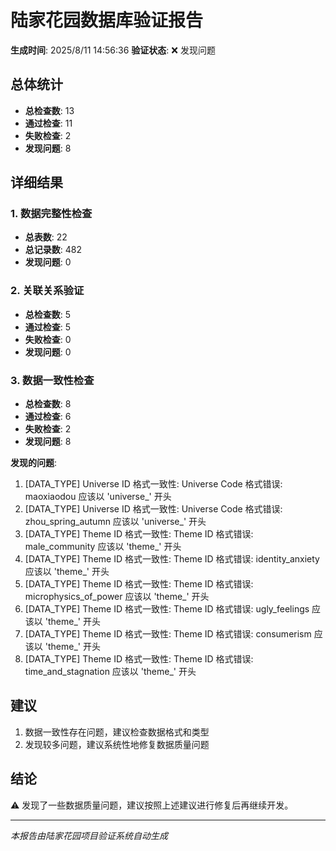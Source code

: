 # 陆家花园数据库验证报告

**生成时间**: 2025/8/11 14:56:36
**验证状态**: ❌ 发现问题

## 总体统计

- **总检查数**: 13
- **通过检查**: 11
- **失败检查**: 2
- **发现问题**: 8

## 详细结果

### 1. 数据完整性检查

- **总表数**: 22
- **总记录数**: 482
- **发现问题**: 0

### 2. 关联关系验证

- **总检查数**: 5
- **通过检查**: 5
- **失败检查**: 0
- **发现问题**: 0

### 3. 数据一致性检查

- **总检查数**: 8
- **通过检查**: 6
- **失败检查**: 2
- **发现问题**: 8

**发现的问题**:
1. [DATA_TYPE] Universe ID 格式一致性: Universe Code 格式错误: maoxiaodou 应该以 'universe_' 开头
2. [DATA_TYPE] Universe ID 格式一致性: Universe Code 格式错误: zhou_spring_autumn 应该以 'universe_' 开头
3. [DATA_TYPE] Theme ID 格式一致性: Theme ID 格式错误: male_community 应该以 'theme_' 开头
4. [DATA_TYPE] Theme ID 格式一致性: Theme ID 格式错误: identity_anxiety 应该以 'theme_' 开头
5. [DATA_TYPE] Theme ID 格式一致性: Theme ID 格式错误: microphysics_of_power 应该以 'theme_' 开头
6. [DATA_TYPE] Theme ID 格式一致性: Theme ID 格式错误: ugly_feelings 应该以 'theme_' 开头
7. [DATA_TYPE] Theme ID 格式一致性: Theme ID 格式错误: consumerism 应该以 'theme_' 开头
8. [DATA_TYPE] Theme ID 格式一致性: Theme ID 格式错误: time_and_stagnation 应该以 'theme_' 开头

## 建议

1. 数据一致性存在问题，建议检查数据格式和类型
2. 发现较多问题，建议系统性地修复数据质量问题

## 结论

⚠️ 发现了一些数据质量问题，建议按照上述建议进行修复后再继续开发。

---
*本报告由陆家花园项目验证系统自动生成*
